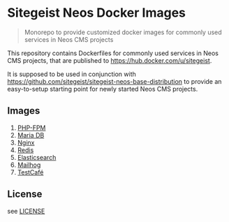 # Sitegeist Neos Docker Images

> Monorepo to provide customized docker images for commonly used services
> in Neos CMS projects

This repository contains Dockerfiles for commonly used services in Neos CMS projects, that are published to https://hub.docker.com/u/sitegeist.

It is supposed to be used in conjunction with https://github.com/sitegeist/sitegeist-neos-base-distribution to provide an easy-to-setup starting point for newly started Neos CMS projects.

## Images

1. [PHP-FPM](./src/php-fpm/README.md)
2. [Maria DB](./src/mariadb/README.md)
3. [Nginx](./src/nginx/README.md)
4. [Redis](./src/redis/README.md)
5. [Elasticsearch](./src/elasticsearch/README.md)
6. [Mailhog](./src/mailhog/README.md)
7. [TestCafé](./src/testcafe/README.md)

## License

see [LICENSE](./LICENSE)